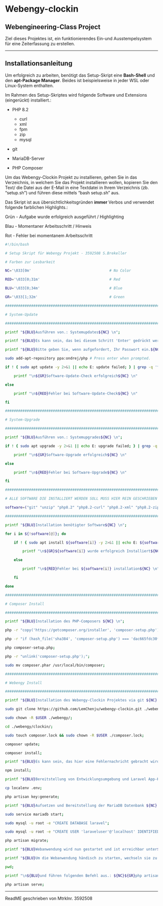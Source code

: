 # Webengy-clockin

## Webengineering-Class Project

Ziel dieses Projektes ist, ein funktionierendes Ein-und Ausstempelsystem für eine Zeiterfassung zu erstellen.

---

## Installationsanleitung

Um erfolgreich zu arbeiten, benötigt das Setup-Skript eine **Bash-Shell** und den **apt-Package Manager**. Beides ist beispielsweise in jeder WSL oder Linux-System enthalten.

Im Rahmen des Setup-Skriptes wird folgende Software und Extensions (eingerückt) installiert.:

- PHP 8.2
  - curl
  - xml
  - fpm
  - zip
  - mysql
- git

- MariaDB-Server
  
- PHP Composer
  

Um das Webengy-Clockin Projekt zu installieren, gehen Sie in das Verzeichnis, in welchem Sie das Projekt installieren wollen, kopieren Sie den Text/ die Datei aus der E-Mail in eine Textdatei in Ihrem Verzeichnis (zb. “setup.sh”) und führen diese mittels “bash setup.sh” aus.

Das Skript ist aus übersichtlichkeitsgründen **immer** Verbos und verwendet folgende farblichen Highlights.:

Grün - Aufgabe wurde erfolgreich ausgeführt / Highlighting

Blau - Momentaner Arbeitsschritt / Hinweis

Rot - Fehler bei momentanem Arbeitsschritt

```bash
#!/bin/bash

# Setup Skript für Webengy Projekt - 3592508 S.Brekeller

# Farben zur Lesbarkeit

NC='\033[0m'                                    # No Color

RED='\033[0;31m'                                # Red

BLU='\033[0;34m'                                # Blue

GR='\033[1;32m'                                 # Green

###########################################################################

# System-Update

###########################################################################

printf "${BLU}Ausführen von.: Systemupdates${NC} \n";

printf "${BLU}Es kann sein, das bei diesem Schritt 'Enter' gedrückt werden muss!${NC} \n";

printf "${BLU}Bitte geben Sie, wenn aufgefordert, Ihr Passwort ein.${NC} \n";

sudo add-apt-repository ppa:ondrej/php # Press enter when prompted.

if ! { sudo apt update -y 2>&1 || echo E: update failed; } | grep -q '^[WE]:'; then

    printf "\n${GR}Software-Update-Check erfolgreich${NC} \n"

else

    printf "\n${RED}Fehler bei Software-Update-Check${NC} \n"

fi

###########################################################################

# System-Upgrade

###########################################################################

printf "${BLU}Ausführen von.: Systemupgrades${NC} \n";

if ! { sudo apt upgrade -y 2>&1 || echo E: upgrade failed; } | grep -q '^[WE]:'; then

    printf "\n${GR}Software-Upgrade erfolgreich${NC} \n"

else

    printf "\n${RED}Fehler bei Software-Upgrade${NC} \n"

fi

###########################################################################

# ALLE SOFTWARE DIE INSTALLIERT WERDEN SOLL MUSS HIER REIN GESCHRIEBEN WERDEN!!

software=("git" "unzip" "php8.2" "php8.2-curl" "php8.2-xml" "php8.2-zip" "php8.2-mysql" "php8.2-fpm" "mariadb-server")            

###########################################################################

printf "${BLU}Installation benötigter Software${NC} \n";

for i in ${!software[@]}; do

    if ! { sudo apt install ${software[i]} -y 2>&1 || echo E: ${software[i]} installation failed; } | grep -q '^[WE]:'; then

        printf "\n${GR}${software[i]} wurde erfolgreich Installiert${NC} \n"

    else

        printf "\n${RED}Fehler bei ${software[i]} installation${NC} \n"

    fi

done

###########################################################################

# Composer Install

###########################################################################

printf "${BLU}Installation des PHP-Composers ${NC} \n";

php -r "copy('https://getcomposer.org/installer', 'composer-setup.php');";

php -r "if (hash_file('sha384', 'composer-setup.php') === 'dac665fdc30fdd8ec78b38b9800061b4150413ff2e3b6f88543c636f7cd84f6db9189d43a81e5503cda447da73c7e5b6') { echo '\n${GR}Installer verified${NC} \n'; } else { echo '\n${RED}Installer corrupt${NC} \n'; unlink('composer-setup.php'); } echo PHP_EOL;";

php composer-setup.php;

php -r "unlink('composer-setup.php');";

sudo mv composer.phar /usr/local/bin/composer;

###########################################################################

# Webengy Install

###########################################################################

printf "${BLU}Installation des Webengy-Clockin Projektes via git ${NC} \n";

sudo git clone https://github.com/LemChenju/webengy-clockin.git ./webengy

sudo chown -R $USER ./webengy/;

cd ./webengy/clockin/;

sudo touch composer.lock && sudo chown -R $USER ./composer.lock;

composer update;

composer install;

printf "${BLU}Es kann sein, das hier eine Fehlernachricht gebracht wird - das Projekt sollte trotzdem funktional sein! ${NC} \n";

npm install;

printf "${BLU}Bereitstellung von Entwicklungsumgebung und Laravel App-Key ${NC} \n";

cp localenv .env;

php artisan key:generate;

printf "${BLU}Aufsetzen und Bereitstellung der MariaDB Datenbank ${NC} \n";

sudo service mariadb start;

sudo mysql -u root -e "CREATE DATABASE laravel";

sudo mysql -u root -e "CREATE USER 'laraveluser'@'localhost' IDENTIFIED BY 'webengy';GRANT ALL PRIVILEGES ON *.* TO 'laraveluser'@'localhost';FLUSH PRIVILEGES";

php artisan migrate;

printf "${BLU}Webanwendung wird nun gestartet und ist erreichbar unter${NC} ${GR}127.0.0.1:8000/login${NC} ${BLU}in ihrem Browser erreichbar.${NC} \n";

printf "${BLU}Um die Webanwendung händisch zu starten, wechseln sie zu folgendem Pfad.:${NC}";

pwd;

printf "\n${BLU}und führen folgenden Befehl aus.: ${NC}${GR}php artisan serve${NC}\n";

php artisan serve;

```

---

ReadME geschrieben von Mtrklnr. 3592508
